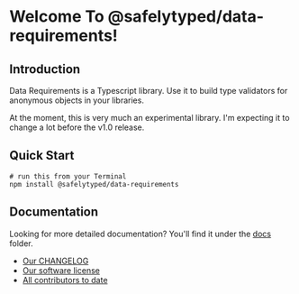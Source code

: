 # Welcome To @safelytyped/data-requirements!

## Introduction

Data Requirements is a Typescript library. Use it to build type validators for anonymous objects in your libraries.

At the moment, this is very much an experimental library. I'm expecting it to change a lot before the v1.0 release.

## Quick Start

```
# run this from your Terminal
npm install @safelytyped/data-requirements
```

## Documentation

Looking for more detailed documentation? You'll find it under the [docs](./docs) folder.

* [Our CHANGELOG](CHANGELOG.md)
* [Our software license](LICENSE.md)
* [All contributors to date](AUTHORS.md)